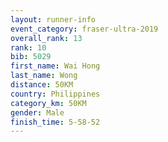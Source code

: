 ```yaml
---
layout: runner-info 
event_category: fraser-ultra-2019 
overall_rank: 13
rank: 10
bib: 5029
first_name: Wai Hong
last_name: Wong
distance: 50KM
country: Philippines
category_km: 50KM
gender: Male
finish_time: 5-58-52
---
```

